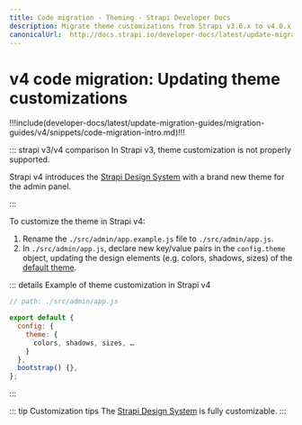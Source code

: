 ```yaml
---
title: Code migration - Theming - Strapi Developer Docs
description: Migrate theme customizations from Strapi v3.6.x to v4.0.x with step-by-step instructions
canonicalUrl:  http://docs.strapi.io/developer-docs/latest/update-migration-guides/migration-guides/v4/code/frontend/theming.html
---
```


# v4 code migration: Updating theme customizations

!!!include(developer-docs/latest/update-migration-guides/migration-guides/v4/snippets/code-migration-intro.md)!!!

::: strapi v3/v4 comparison
In Strapi v3, theme customization is not properly supported.

Strapi v4 introduces the [Strapi Design System](https://design-system.strapi.io/) with a brand new theme for the admin panel.

:::

To customize the theme in Strapi v4:

1. Rename the `./src/admin/app.example.js` file to `./src/admin/app.js`.
2. In `./src/admin/app.js`, declare new key/value pairs in the `config.theme` object, updating the design elements (e.g. colors, shadows, sizes) of the [default theme](https://github.com/strapi/design-system/blob/main/packages/strapi-design-system/src/themes/light-theme.js).

::: details Example of theme customization in Strapi v4

```js
// path: ./src/admin/app.js

export default {
  config: {
    theme: {
      colors, shadows, sizes, …
    }
  },
  bootstrap() {},
};
```

:::

::: tip Customization tips
The [Strapi Design System](https://design-system.strapi.io/) is fully customizable.
:::

<!-- TODO: add conclusion or next steps -->
